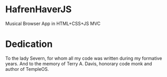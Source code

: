 # HafrenHaverJS
Musical Browser App in HTML+CSS+JS MVC

# Dedication
To the lady Severn, for whom all my code was written during my formative years.
And to the memory of Terry A. Davis, honorary code monk and author of TempleOS.

